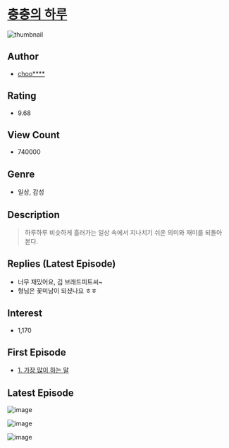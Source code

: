 # [충충의 하루](https://comic.naver.com/bestChallenge/list?titleId=689516)
![thumbnail](https://image-comic.pstatic.net/user_contents_data/challenge_comic/2023/03/12/306591/upload_3544672897227907942_480x623.jpeg)

## Author
- [choo****](https://comic.naver.com/artistTitle?id=306591)

## Rating
- 9.68

## View Count
- 740000

## Genre
- 일상, 감성

## Description
> 하루하루 비슷하게 흘러가는 일상 속에서 지나치기 쉬운 의미와 재미를 되돌아 본다.

## Replies (Latest Episode)
- 너무 재밌어요, 김 브래드피트씨~
- 형님은 꽃미남이 되셨나요 ㅎㅎ

## Interest
- 1,170

## First Episode
- [1. 가장 많이 하는 말](https://comic.naver.com/bestChallenge/detail?titleId=689516&no=1)

## Latest Episode
![image](https://image-comic.pstatic.net/user_contents_data/challenge_comic/2023/04/21/306591/upload_7161630931497869621.jpeg)

![image](https://image-comic.pstatic.net/user_contents_data/challenge_comic/2023/04/21/306591/upload_3906927872314716984.jpeg)

![image](https://image-comic.pstatic.net/user_contents_data/challenge_comic/2023/04/21/306591/upload_7365462583789577828.jpeg)
